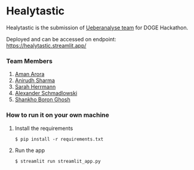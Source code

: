 # Healytastic

Healytastic is the submission of [Ueberanalyse team](https://lablab.ai/event/doge-ai-hackathon/ueberanalyse) for DOGE Hackathon.

Deployed and can be accessed on endpoint: https://healytastic.streamlit.app/

### Team Members
1. [Aman Arora](https://www.linkedin.com/in/aman-arora9848/)
2. [Anirudh Sharma](https://www.linkedin.com/in/reachanihere/)
3. [Sarah Herrmann](https://www.linkedin.com/in/sarahherrmann/)
4. [Alexander Schmadlowski](https://www.linkedin.com/in/lets-connect-alexander-cedric-schmadlowski/)
5. [Shankho Boron Ghosh](https://www.linkedin.com/in/shankho-ghosh/)

### How to run it on your own machine

1. Install the requirements

   ```
   $ pip install -r requirements.txt
   ```

2. Run the app

   ```
   $ streamlit run streamlit_app.py
   ```
